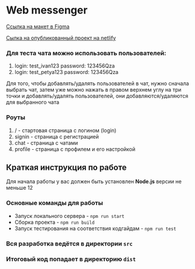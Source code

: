 # Web messenger

[Ссылка на макет в Figma](https://www.figma.com/file/YkXPmPHyBNMhLrQcqA6p9r/Chat_external_link-(Copy)?node-id=0%3A1&t=DkyYGo9gTFkStLg8-3)

[Сылка на опубликованный проект на netlify](https://courageous-manatee-6ff968.netlify.app/)

### Для теста чата можно использовать пользователей:
1. login: test_ivan123
    password: 123456Qza
2. login: test_petya123
   password: 123456Qza

Для того, чтобы добавлять/удалять пользователей в чат, нужно сначала выбрать чат, затем уже можно нажать в правом верхнем углу на три точки и добавлять/удалять пользователей, они добавляются/удаляются для выбранного чата

### Роуты
1. / - стартовая страница с логином (login)
2. signin - страница с регистрацией
3. chat - страница с чатами 
4. profile - страница с профилем и его настройкой

## Краткая инструкция по работе
Для начала работы у вас должен быть установлен **Node.js** версии не меньше 12

### Основные команды для работы
- Запуск локального сервера - `npm run start`
- Сборка проекта - `npm run build`
- Запуск тестирования на соответствия кодгайдам - `npm run test`

### Вся разработка ведётся в директории `src`
### Итоговый код попадает в директорию `dist`


